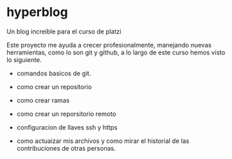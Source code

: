 # hyperblog
Un blog increíble para el curso de platzi

Este proyecto me ayuda a crecer profesionalmente, manejando nuevas herramientas, como lo son git y github, a lo largo de este curso hemos visto lo siguiente.

* comandos basicos de git.
* como crear un repositorio
* como crear ramas 

* como crear un reporsitorio remoto
* configuracion de llaves ssh y https
* como actuaizar mis archivos y como mirar el historial de las contribuciones de otras personas.